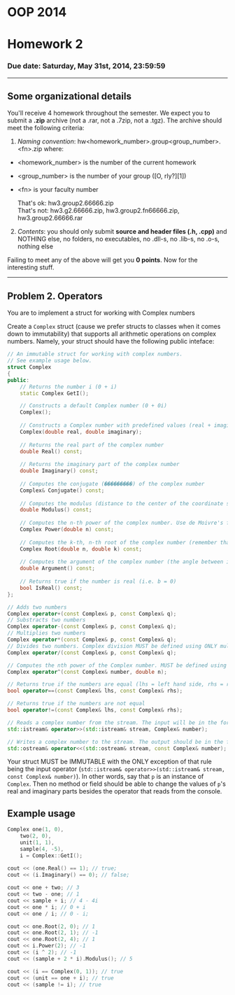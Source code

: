 # OOP 2014
# Homework 2
### Due date: Saturday, May 31st, 2014, 23:59:59
---

## Some organizational details
You'll receive 4 homework throughout the semester. We expect you to submit a **.zip** archive (not a .rar, not a .7zip, not a .tgz). The archive should meet the following criteria:

1. _Naming convention_: hw&lt;homework\_number&gt;.group&lt;group\_number&gt;.&lt;fn&gt;.zip where:
  -    &lt;homework_number&gt; is the number of the current homework
  -	&lt;group_number&gt; is the number of your group ([O, rly?][1])
  -	&lt;fn&gt; is your faculty number

    That's ok: hw3.group2.66666.zip  
    That's not: hw3.g2.66666.zip, hw3.group2.fn66666.zip, hw3.group2.66666.rar

2.	_Contents_: you should only submit **source and header files (.h, .cpp)** and NOTHING else, no folders, no executables, no .dll-s, no .lib-s, no .o-s, nothing else
                                                                           
Failing to meet any of the above will get you **0 points**.
Now for the interesting stuff.

---
## Problem 2. Operators

You are to implement a struct for working with Complex numbers

Create a `Complex` struct (cause we prefer structs to classes when it comes down to immutability) that supports all arithmetic operations on complex numbers. Namely, your struct should have the following public inteface:

```c++
// An immutable struct for working with complex numbers.
// See example usage below.
struct Complex
{
public:
    // Returns the number i (0 + i)
    static Complex GetI();

    // Constructs a default Complex number (0 + 0i)
    Complex();
    
    // Constructs a Complex number with predefined values (real + imaginary * i)
    Complex(double real, double imaginary);
    
    // Returns the real part of the complex number
    double Real() const;
    
    // Returns the imaginary part of the complex number
    double Imaginary() const;
    
    // Computes the conjugate (���������) of the complex number
    Complex& Conjugate() const;
    
    // Computes the modulus (distance to the center of the coordinate system) of the complex number
    double Modulus() const;
    
    // Computes the n-th power of the complex number. Use de Moivre's formulae
    Complex Power(double n) const;
    
    // Computes the k-th, n-th root of the complex number (remember that a complex number has multiple n-th roots, you should only return the root with index k, indices start from 0)
    Complex Root(double n, double k) const;
    
    // Computes the argument of the complex number (the angle between its radius-vector and Ox). Should be in the range [0; 2pi]
    double Argument() const;    
    
    // Returns true if the number is real (i.e. b = 0)
    bool IsReal() const;
};

// Adds two numbers
Complex operator+(const Complex& p, const Complex& q);
// Substracts two numbers
Complex operator-(const Complex& p, const Complex& q);
// Multiplies two numbers
Complex operator*(const Complex& p, const Complex& q);
// Divides two numbers. Complex division MUST be defined using ONLY multiplication, conjugate and modulus
Complex operator/(const Complex& p, const Complex& q);

// Computes the nth power of the Complex number. MUST be defined using only the Power method (aliases are cool)
Complex operator^(const Complex& number, double n);

// Returns true if the numbers are equal (lhs = left hand side, rhs = right hand side)
bool operator==(const Complex& lhs, const Complex& rhs);

// Returns true if the numbers are not equal 
bool operator!=(const Complex& lhs, const Complex& rhs);

// Reads a complex number from the stream. The input will be in the form a + bi
std::istream& operator>>(std::istream& stream, Complex& number);

// Writes a complex number to the stream. The output should be in the form 'a + bi'. If b = 1, the output should be 'a + i' and if b = 0, the output should be only 'a'.
std::ostream& operator<<(std::ostream& stream, const Complex& number);
```

Your struct MUST be IMMUTABLE with the ONLY exception of that rule being the input operator (`std::istream& operator>>(std::istream& stream, const Complex& number)`). In other words, say that `p` is an instance of `Complex`. Then no method or field should be able to change the values of `p`'s real and imaginary parts besides the operator that reads from the console.

## Example usage

```c++
Complex one(1, 0),
    two(2, 0),
    unit(1, 1),
    sample(4, -5),
    i = Complex::GetI();
    
cout << (one.Real() == 1); // true;
cout << (i.Imaginary() == 0); // false;

cout << one + two; // 3
cout << two - one; // 1
cout << sample + i; // 4 - 4i
cout << one * i; // 0 + i
cout << one / i; // 0 - i;

cout << one.Root(2, 0); // 1
cout << one.Root(2, 1); // -1
cout << one.Root(2, 4); // 1
cout << i.Power(2); // -1
cout << (i ^ 2); // -1
cout << (sample + 2 * i).Modulus(); // 5 

cout << (i == Complex(0, 1)); // true
cout << (unit == one + i); // true
cout << (sample != i); // true

```
